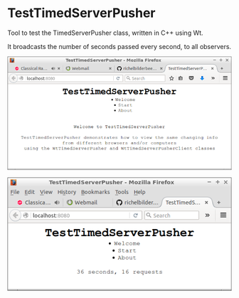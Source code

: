# TestTimedServerPusher

Tool to test the TimedServerPusher class, written in C++ using Wt.

It broadcasts the number of seconds passed every second, to all observers.

![TestTimedServerPusher menu v2.0](Screenshots/TestTimedServerPusherMenu_2_0.png)

![TestTimedServerPusher v2.0](Screenshots/TestTimedServerPusher_2_0.png)